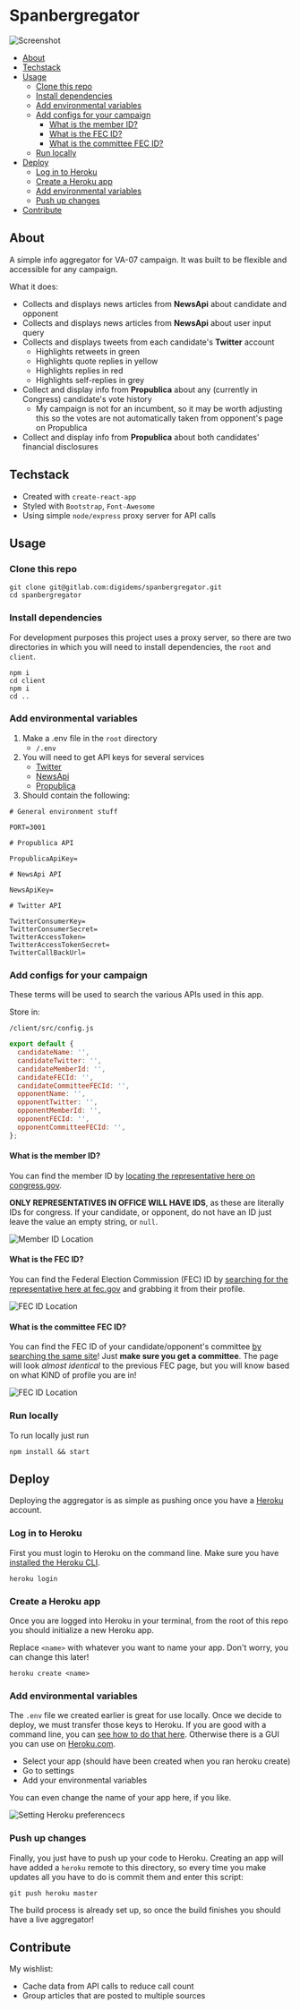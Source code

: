 # Spanbergregator

![Screenshot](./assets/preview.png)

* [About](#about)
* [Techstack](#techstack)
* [Usage](#usage)
  - [Clone this repo](#clone-this-repo)
  - [Install dependencies](#install-dependencies)
  - [Add environmental variables](#add-environmental-variables)
  - [Add configs for your campaign](#add-configs-for-your-campaign)
    * [What is the member ID?](#what-is-the-member-id-)
    * [What is the FEC ID?](#what-is-the-fec-id-)
    * [What is the committee FEC ID?](#what-is-the-committee-fec-id-)
  - [Run locally](#run-locally)
* [Deploy](#deploy)
  - [Log in to Heroku](#log-in-to-heroku)
  - [Create a Heroku app](#create-a-heroku-app)
  - [Add environmental variables](#add-environmental-variables-1)
  - [Push up changes](#push-up-changes)
* [Contribute](#contribute)


## About

A simple info aggregator for VA-07 campaign. It was built to be flexible and accessible for any campaign.

What it does:

* Collects and displays news articles from **NewsApi** about candidate and opponent
* Collects and displays news articles from **NewsApi** about user input query
* Collects and displays tweets from each candidate's **Twitter** account
  * Highlights retweets in green
  * Highlights quote replies in yellow
  * Highlights replies in red
  * Highlights self-replies in grey
* Collect and display info from **Propublica** about any (currently in Congress) candidate's vote history
  * My campaign is not for an incumbent, so it may be worth adjusting this so the votes are not automatically taken from opponent's page on Propublica
* Collect and display info from **Propublica** about both candidates' financial disclosures

## Techstack

* Created with `create-react-app`
* Styled with `Bootstrap`, `Font-Awesome`
* Using simple `node/express` proxy server for API calls

## Usage

### Clone this repo

```
git clone git@gitlab.com:digidems/spanbergregator.git
cd spanbergregator
```

### Install dependencies

For development purposes this project uses a proxy server, so there are two directories in which you will need to install dependencies, the `root` and `client`.

```
npm i
cd client
npm i
cd ..
```

### Add environmental variables

1. Make a .env file in the `root` directory
    * `/.env`
1. You will need to get API keys for several services
    * [Twitter](https://developer.twitter.com/en/docs.html)
    * [NewsApi](https://newsapi.org/register)
    * [Propublica](https://www.propublica.org/datastore/api/propublica-congress-api)
1. Should contain the following:

```
# General environment stuff

PORT=3001

# Propublica API

PropublicaApiKey=

# NewsApi API

NewsApiKey=

# Twitter API

TwitterConsumerKey=
TwitterConsumerSecret=
TwitterAccessToken=
TwitterAccessTokenSecret=
TwitterCallBackUrl=
```

### Add configs for your campaign

These terms will be used to search the various APIs used in this app.

Store in:

`/client/src/config.js`

```javascript
export default {
  candidateName: '',
  candidateTwitter: '',
  candidateMemberId: '',
  candidateFECId: '',
  candidateCommitteeFECId: '',
  opponentName: '',
  opponentTwitter: '',
  opponentMemberId: '',
  opponentFECId: '',
  opponentCommitteeFECId: '',
};
```

#### What is the member ID?

You can find the member ID by [locating the representative here on congress.gov](https://www.congress.gov/help/field-values/member-bioguide-ids).

**ONLY REPRESENTATIVES IN OFFICE WILL HAVE IDS**, as these are literally IDs for congress. If your candidate, or opponent, do not have an ID just leave the value an empty string, or `null`.

![Member ID Location](./assets/member-id-2.png)

#### What is the FEC ID?

You can find the Federal Election Commission (FEC) ID by [searching for the representative here at fec.gov](https://www.fec.gov/) and grabbing it from their profile.

![FEC ID Location](./assets/fec-candidate-id.png)

#### What is the committee FEC ID?

You can find the FEC ID of your candidate/opponent's committee [by searching the same site](https://www.fec.gov/)! Just **make sure you get a committee**. The page will look _almost identical_ to the previous FEC page, but you will know based on what KIND of profile you are in!

![FEC ID Location](./assets/fec-committee-id.png)

### Run locally

To run locally just run

```
npm install && start
```

## Deploy

Deploying the aggregator is as simple as pushing once you have a [Heroku](https://www.heroku.com) account.

### Log in to Heroku

First you must login to Heroku on the command line. Make sure you have [installed the Heroku CLI](https://devcenter.heroku.com/articles/heroku-cli).

```
heroku login
```

### Create a Heroku app

Once you are logged into Heroku in your terminal, from the root of this repo you should initialize a new Heroku app.

Replace `<name>` with whatever you want to name your app. Don't worry, you can change this later!

```
heroku create <name>
```

### Add environmental variables

The `.env` file we created earlier is great for use locally. Once we decide to deploy, we must transfer those keys to Heroku. If you are good with a command line, you can [see how to do that here](https://devcenter.heroku.com/articles/getting-started-with-nodejs#define-config-vars). Otherwise there is a GUI you can use on [Heroku.com](https://www.heroku.com).

* Select your app (should have been created when you ran heroku create)
* Go to settings
* Add your environmental variables

You can even change the name of your app here, if you like.

![Setting Heroku preferencecs](./assets/heroku-env-vars.png)

### Push up changes

Finally, you just have to push up your code to Heroku. Creating an app will have added a `heroku` remote to this directory, so every time you make updates all you have to do is commit them and enter this script:

```
git push heroku master
```

The build process is already set up, so once the build finishes you should have a live aggregator!

## Contribute

My wishlist:

* Cache data from API calls to reduce call count
* Group articles that are posted to multiple sources
